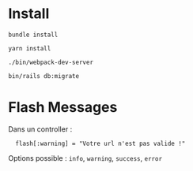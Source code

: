 # Install

`bundle install`

`yarn install`

`./bin/webpack-dev-server`

`bin/rails db:migrate`

# Flash Messages
Dans un controller :

      flash[:warning] = "Votre url n'est pas valide !"

Options possible : `info`, `warning`, `success`, `error`